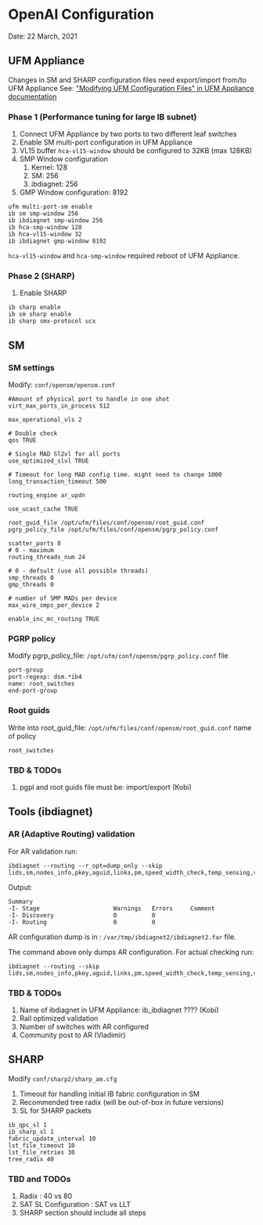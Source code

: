 # OpenAI Configuration

Date: 22 March, 2021

## UFM Appliance

Changes in SM and SHARP configuration files need export/import from/to UFM Appliance
See: ["Modifying UFM Configuration Files" in UFM Appliance documentation](https://docs.mellanox.com/display/UFMSDNAppUMv450/Modifying+UFM+Configuration+Files) 

### Phase 1 (Performance tuning for large IB subnet)

1. Connect UFM Appliance by two ports to two different leaf switches
2. Enable SM multi-port configuration in UFM Appliance
3. VL15 buffer `hca-vl15-window` should be configured to 32KB (max 128KB)
4. SMP Window configuration
	1. Kernel: 128
	2. SM: 256
	3. ibdiagnet: 256
5. GMP Window configuration: 8192

```
ufm multi-port-sm enable
ib sm smp-window 256
ib ibdiagnet smp-window 256
ib hca-smp-window 128
ib hca-vl15-window 32
ib ibdiagnet gmp-window 8192
```

`hca-vl15-window` and `hca-smp-window` required reboot of UFM Appliance.


### Phase 2 (SHARP)

1. Enable SHARP

```
ib sharp enable
ib sm sharp enable
ib sharp smx-protocol ucx
```

## SM

### SM settings
Modify: `conf/opensm/opensm.conf`

```
#Amount of physical port to handle in one shot
virt_max_ports_in_process 512

max_operational_vls 2

# Double check
qos TRUE

# Single MAD Sl2vl for all ports
use_optimized_slvl TRUE 

# Timeout for long MAD config time. might need to change 1000 
long_transaction_timeout 500 

routing_engine ar_updn

use_ucast_cache TRUE

root_guid_file /opt/ufm/files/conf/opensm/root_guid.conf
pgrp_policy_file /opt/ufm/files/conf/opensm/pgrp_policy.conf

scatter_ports 8
# 0 - maximum
routing_threads_num 24

# 0 - defsult (use all possible threads)
smp_threads 0
gmp_threads 0

# number of SMP MADs per device
max_wire_smps_per_device 2

enable_inc_mc_routing TRUE
```

### PGRP policy
Modify pgrp_policy_file: `/opt/ufm/conf/opensm/pgrp_policy.conf` file

```
port-group
port-regexp: dsm.*ib4
name: root_switches
end-port-group
```

### Root guids

Write into root_guid_file: `/opt/ufm/files/conf/opensm/root_guid.conf` name of policy

```
root_switches
```

### TBD & TODOs
1. pgpl and root guids file must be: import/export (Kobi)
## Tools (ibdiagnet)

### AR (Adaptive Routing) validation

For AR validation run:

```
ibdiagnet --routing --r_opt=dump_only --skip lids,sm,nodes_info,pkey,aguid,links,pm,speed_width_check,temp_sensing,virt
```

Output:

```
Summary
-I- Stage                     Warnings   Errors     Comment
-I- Discovery                 0          0
-I- Routing                   0          0
```

AR configuration dump is in : `/var/tmp/ibdiagnet2/ibdiagnet2.far` file.

The command above only dumps AR configuration. For actual checking run:

```
ibdiagnet --routing --skip lids,sm,nodes_info,pkey,aguid,links,pm,speed_width_check,temp_sensing,virt
```

### TBD & TODOs

1. Name of ibdiagnet in UFM Appliance: ib_ibdiagnet ???? (Kobi)
2. Rail optimized validation
3. Number of switches with AR configured
4. Community post to AR (Vladimir)

## SHARP

Modify `conf/sharp2/sharp_am.cfg`

1. Timeout for handling initial IB fabric configuration in SM
2. Recommended tree radix (will be out-of-box in future versions)
3. SL for SHARP packets

```
ib_qpc_sl 1
ib_sharp_sl 1
fabric_update_interval 10
lst_file_timeout 10
lst_file_retries 30
tree_radix 40
```

### TBD and TODOs

1. Radix : 40 vs 80
2. SAT SL Configuration : SAT vs LLT
3. SHARP section should include all steps

